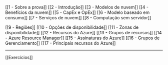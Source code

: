 [[1 - Sobre a prova]]
[[2 - Introdução]]
[[3 - Modelos de nuvem]]
[[4 - Benefícios da nuvem]]
[[5 - CapEx e OpEx]]
[[6 - Modelo baseado em consumo]]
[[7 - Serviços de nuvem]]
[[8 - Computação sem servidor]]

[[9 - Regiões]]
[[10 - Opções de disponibilidade]]
[[11 - Zonas de disponibilidade]]
[[12 - Recursos do Azure]]
[[13 - Grupos de recursos]]
[[14 - Azure Resource Manager]]
[[15 - Assinaturas do Azure]]
[[16 - Grupos de Gerenciamento]]
[[17 - Principais recursos do Azure]]

---

[[Exercícios]]


